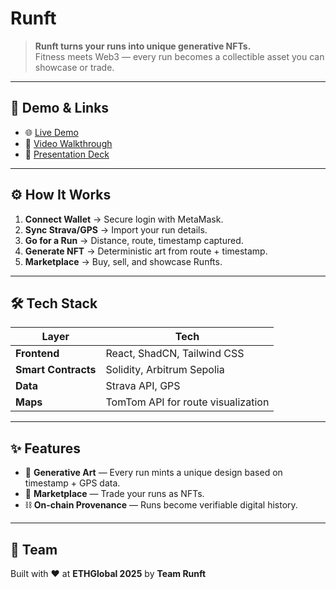 # Runft

> **Runft turns your runs into unique generative NFTs.**  
> Fitness meets Web3 — every run becomes a collectible asset you can showcase or trade.  

---

## 🔗 Demo & Links
- 🌐 [Live Demo](https://your-demo-link.com)  
- 🎥 [Video Walkthrough](https://your-video-link.com)  
- 📖 [Presentation Deck](https://your-slides-link.com)  

---

## ⚙️ How It Works
1. **Connect Wallet** → Secure login with MetaMask.  
2. **Sync Strava/GPS** → Import your run details.  
3. **Go for a Run** → Distance, route, timestamp captured.  
4. **Generate NFT** → Deterministic art from route + timestamp.  
5. **Marketplace** → Buy, sell, and showcase Runfts.  

---

## 🛠️ Tech Stack
| Layer        | Tech |
|--------------|------|
| **Frontend** | React, ShadCN, Tailwind CSS |
| **Smart Contracts** | Solidity, Arbitrum Sepolia |
| **Data** | Strava API, GPS  |
| **Maps** | TomTom API for route visualization |

---

## ✨ Features
- 🎨 **Generative Art** — Every run mints a unique design based on timestamp + GPS data.  
- 🛒 **Marketplace** — Trade your runs as NFTs.  
- ⛓️ **On-chain Provenance** — Runs become verifiable digital history.  

---

## 👥 Team
Built with ❤️ at **ETHGlobal 2025** by **Team Runft**  

